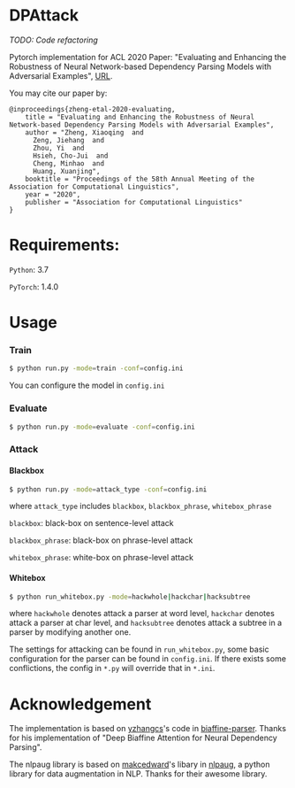 # DPAttack

*TODO: Code refactoring*

Pytorch implementation for ACL 2020 Paper: "Evaluating and Enhancing the Robustness of Neural Network-based Dependency Parsing Models with Adversarial Examples", [URL](https://acl2020.org/).

You may cite our paper by:

```
@inproceedings{zheng-etal-2020-evaluating,
    title = "Evaluating and Enhancing the Robustness of Neural Network-based Dependency Parsing Models with Adversarial Examples",
    author = "Zheng, Xiaoqing  and
      Zeng, Jiehang  and
      Zhou, Yi  and
      Hsieh, Cho-Jui  and
      Cheng, Minhao  and
      Huang, Xuanjing",
    booktitle = "Proceedings of the 58th Annual Meeting of the Association for Computational Linguistics",
    year = "2020",
    publisher = "Association for Computational Linguistics"
}
```

# Requirements:

`Python`: 3.7

`PyTorch`: 1.4.0

# Usage

### Train
```sh
$ python run.py -mode=train -conf=config.ini
```

You can configure the model in `config.ini`

### Evaluate
```sh
$ python run.py -mode=evaluate -conf=config.ini
```

### Attack

#### Blackbox

```sh
$ python run.py -mode=attack_type -conf=config.ini
```

where `attack_type` includes `blackbox`,  `blackbox_phrase`, `whitebox_phrase`

`blackbox`: black-box on sentence-level attack

`blackbox_phrase`: black-box on phrase-level attack

`whitebox_phrase`: white-box on phrase-level attack

#### Whitebox

```sh
$ python run_whitebox.py -mode=hackwhole|hackchar|hacksubtree
```

where `hackwhole` denotes attack a parser at word level, `hackchar` denotes attack a parser at char level, and `hacksubtree` denotes attack a subtree in a parser by modifying another one.

The settings for attacking can be found in `run_whitebox.py`, some basic configuration for the parser can be found in `config.ini`. If there exists some conflictions, the config in `*.py` will override that in `*.ini`.


<!-- # Result

Results of Black-box attack and White-box attack on 10% (maximum percentage of words that are allowed to be modified) are listed belowed:

|  | | UAS  | LAS | Success Rate% | #avg. change | 
| :----: |  :----:|  :----:|  :----: |  :----:|  :----: |
| char | clean |  |  |  |  | 
|  | black-box  |  |  |  |  | 
|  | white-box  |  |  |  |  | 
| word | clean |  |  |  |  | 
|  | black-box  |  |  |  |  | 
|  | white-box  |  |  |  |  | 
| word + tag | clean |  |  |  |  | 
|  | black-box  |  |  |  |  | 
|  | white-box  |  |  |  |  | 


More details can be seen in paper. -->

# Acknowledgement

The implementation is based on [yzhangcs](https://github.com/yzhangcs)'s code in [biaffine-parser](https://github.com/yzhangcs/biaffine-parser). Thanks for his implementation of "Deep Biaffine Attention for Neural Dependency Parsing". 

The nlpaug library is based on [makcedward](https://github.com/makcedward)'s libary in [nlpaug](https://github.com/makcedward/nlpaug), a python library for data augmentation in NLP. Thanks for their awesome library.

 